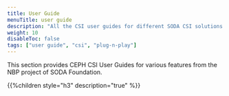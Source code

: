 ```yaml
---
title: User Guide 
menuTitle: user guide 
description: "All the CSI user guides for different SODA CSI solutions can be found here"
weight: 10
disableToc: false
tags: ["user guide", "csi", "plug-n-play"]
---
```

This section provides CEPH CSI User Guides for various features from the NBP project of SODA Foundation.

{{%children style="h3" description="true" %}}  